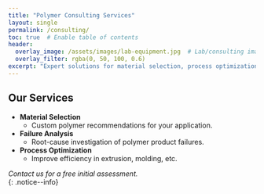 ```yaml
---
title: "Polymer Consulting Services"
layout: single
permalink: /consulting/
toc: true  # Enable table of contents
header:
  overlay_image: /assets/images/lab-equipment.jpg  # Lab/consulting image
  overlay_filter: rgba(0, 50, 100, 0.6)
excerpt: "Expert solutions for material selection, process optimization, and failure analysis."
---
```


## Our Services
- **Material Selection**  
  - Custom polymer recommendations for your application.
- **Failure Analysis**  
  - Root-cause investigation of polymer product failures.
- **Process Optimization**  
  - Improve efficiency in extrusion, molding, etc.

*Contact us for a free initial assessment.*  
{: .notice--info}
